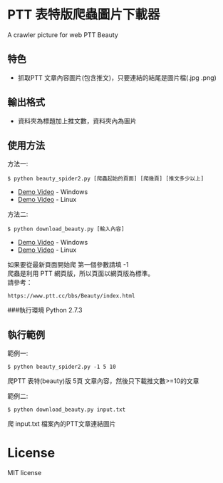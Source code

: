 # PTT 表特版爬蟲圖片下載器

A crawler picture for web PTT Beauty

## 特色
* 抓取PTT 文章內容圖片(包含推文)，只要連結的結尾是圖片檔(.jpg .png) 

## 輸出格式
* 資料夾為標題加上推文數，資料夾內為圖片
   
## 使用方法


方法一:

```
$ python beauty_spider2.py [爬蟲起始的頁面] [爬幾頁] [推文多少以上] 
```
* [Demo Video](https://www.youtube.com/watch?v=jfvvUeuQPN4) - Windows
* [Demo Video](https://www.youtube.com/watch?v=2nGdhs7TJKw) - Linux

方法二:

```
$ python download_beauty.py [輸入內容]
```
* [Demo Video](https://www.youtube.com/watch?v=whxjScB1W4A) - Windows
* [Demo Video](https://www.youtube.com/watch?v=DdZCf65wKsQ) - Linux

如果要從最新頁面開始爬 第一個參數請填 -1 <br>
爬蟲是利用 PTT 網頁版，所以頁面以網頁版為標準。<br>
請參考： <br>
```
https://www.ptt.cc/bbs/Beauty/index.html
```

###執行環境
Python 2.7.3


## 執行範例 
範例一:
``` 
$ python beauty_spider2.py -1 5 10
```
爬PTT 表特(beauty)版 5頁 文章內容，然後只下載推文數>=10的文章

範例二:
``` 
$ python download_beauty.py input.txt
```
爬 input.txt 檔案內的PTT文章連結圖片


# License
MIT license

